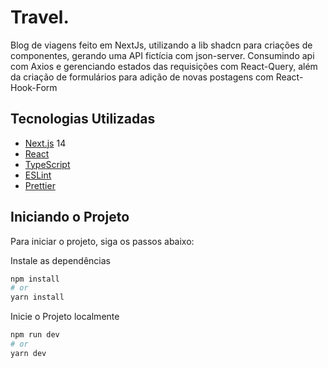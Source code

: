 # Travel.

Blog de viagens feito em NextJs, utilizando a lib shadcn para criações de componentes, gerando uma API fictícia com json-server. Consumindo api com Axios e gerenciando estados das requisições com React-Query, além da criação de formulários para adição de novas postagens com React-Hook-Form

## Tecnologias Utilizadas

- [Next.js](https://nextjs.org/) 14
- [React](https://reactjs.org/)
- [TypeScript](https://www.typescriptlang.org/)
- [ESLint](https://eslint.org/)
- [Prettier](https://prettier.io/)

## Iniciando o Projeto

Para iniciar o projeto, siga os passos abaixo:

Instale as dependências

```bash
npm install
# or
yarn install

```

Inicie o Projeto localmente

```bash
npm run dev
# or
yarn dev
```